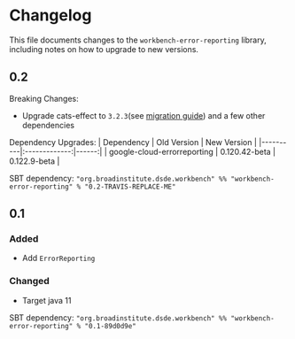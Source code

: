 # Changelog

This file documents changes to the `workbench-error-reporting` library, including notes on how to upgrade to new versions.

## 0.2
Breaking Changes:
- Upgrade cats-effect to `3.2.3`(see [migration guide](https://typelevel.org/cats-effect/docs/migration-guide#run-the-scalafix-migration)) and a few other dependencies

Dependency Upgrades:
| Dependency   |      Old Version      |  New Version |
|----------|:-------------:|------:|
| google-cloud-errorreporting |  0.120.42-beta | 0.122.9-beta |

SBT dependency: `"org.broadinstitute.dsde.workbench" %% "workbench-error-reporting" % "0.2-TRAVIS-REPLACE-ME"`

## 0.1

### Added
- Add `ErrorReporting`

### Changed
- Target java 11

SBT dependency: `"org.broadinstitute.dsde.workbench" %% "workbench-error-reporting" % "0.1-89d0d9e"`
